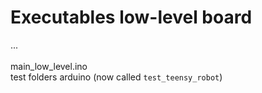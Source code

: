 # Executables low-level board
...<br>
<br>
main_low_level.ino<br>
test folders arduino (now called `test_teensy_robot`)